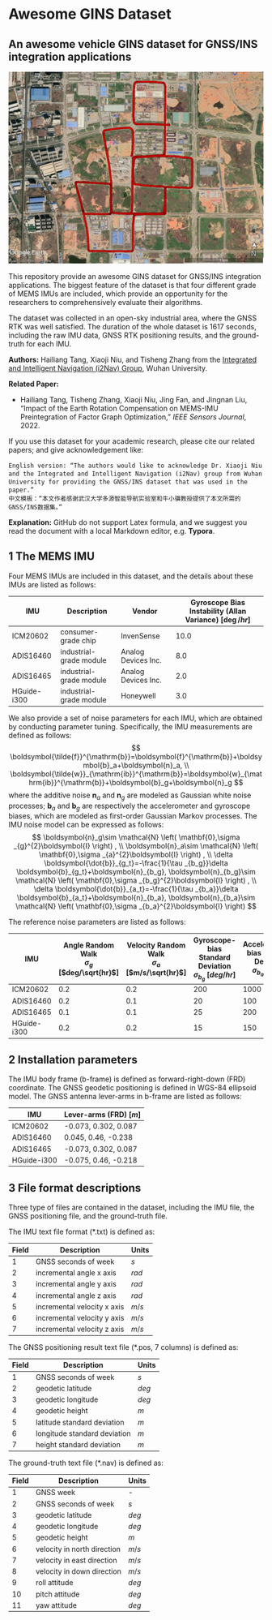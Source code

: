 # Awesome GINS Dataset

## An awesome vehicle GINS dataset for GNSS/INS integration applications

<img src="./GNSS RTK/Map.jpg" style="zoom:50%" />

This repository provide an awesome GINS dataset for GNSS/INS integration applications. The biggest feature of the dataset is that four different grade of MEMS IMUs are included, which provide an opportunity for the researchers to comprehensively evaluate their algorithms.

The dataset was collected in an open-sky industrial area, where the GNSS RTK was well satisfied. The duration of the whole dataset is 1617 seconds, including the raw IMU data, GNSS RTK positioning results, and the ground-truth for each IMU.

**Authors:** Hailiang Tang, Xiaoji Niu, and Tisheng Zhang from the [Integrated and Intelligent Navigation (i2Nav) Group](http://www.i2nav.com/), Wuhan University.

**Related Paper:**

- Hailiang Tang, Tisheng Zhang, Xiaoji Niu, Jing Fan, and Jingnan Liu, “Impact of the Earth Rotation Compensation on MEMS-IMU Preintegration of Factor Graph Optimization,” *IEEE Sensors Journal*, 2022.


If you use this dataset for your academic research, please cite our related papers; and give acknowledgement like:

```
English version: “The authors would like to acknowledge Dr. Xiaoji Niu and the Integrated and Intelligent Navigation (i2Nav) group from Wuhan University for providing the GNSS/INS dataset that was used in the paper.”
中文模板：“本文作者感谢武汉大学多源智能导航实验室和牛小骥教授提供了本文所需的GNSS/INS数据集。”
```

**Explanation:** GitHub do not support Latex formula, and we suggest you read the document with a local Markdown editor, e.g.  **Typora**.

## 1 The MEMS IMU

Four MEMS IMUs are included in this dataset, and the details about these IMUs are listed as follows:

| IMU         | Description             | Vendor              | Gyroscope Bias Instability (Allan Variance) [$\deg/hr$] |
| ----------- | ----------------------- | ------------------- | ------------------------------------------------------- |
| ICM20602    | consumer-grade chip     | InvenSense          | 10.0                                                    |
| ADIS16460   | industrial-grade module | Analog Devices Inc. | 8.0                                                     |
| ADIS16465   | industrial-grade module | Analog Devices Inc. | 2.0                                                     |
| HGuide-i300 | industrial-grade module | Honeywell           | 3.0                                                     |

We also provide a set of noise parameters for each IMU, which are obtained by conducting parameter tuning. Specifically, the IMU measurements are defined as follows: 
$$
\boldsymbol{\tilde{f}}^{\mathrm{b}}=\boldsymbol{f}^{\mathrm{b}}+\boldsymbol{b}_a+\boldsymbol{n}_a, 
\\
\boldsymbol{\tilde{w}}_{\mathrm{ib}}^{\mathrm{b}}=\boldsymbol{w}_{\mathrm{ib}}^{\mathrm{b}}+\boldsymbol{b}_g+\boldsymbol{n}_g
$$
where the additive noise $\boldsymbol{n}_a$ and $\boldsymbol{n}_g$ are modeled as Gaussian white noise processes; $\boldsymbol{b}_a$ and $\boldsymbol{b}_g$ are respectively the accelerometer and gyroscope biases, which are modeled as first-order Gaussian Markov processes. The IMU noise model can be expressed as follows:
$$
\boldsymbol{n}_g\sim \mathcal{N} \left( \mathbf{0},\sigma _{g}^{2}\boldsymbol{I} \right) , 
\\
\boldsymbol{n}_a\sim \mathcal{N} \left( \mathbf{0},\sigma _{a}^{2}\boldsymbol{I} \right) ,
\\
\delta \boldsymbol{\dot{b}}_{g_t}=-\frac{1}{\tau _{b_g}}\delta \boldsymbol{b}_{g_t}+\boldsymbol{n}_{b_g}, \boldsymbol{n}_{b_g}\sim \mathcal{N} \left( \mathbf{0},\sigma _{b_g}^{2}\boldsymbol{I} \right) ,
\\
\delta \boldsymbol{\dot{b}}_{a_t}=-\frac{1}{\tau _{b_a}}\delta \boldsymbol{b}_{a_t}+\boldsymbol{n}_{b_a}, \boldsymbol{n}_{b_a}\sim \mathcal{N} \left( \mathbf{0},\sigma _{b_a}^{2}\boldsymbol{I} \right)
$$

The reference noise parameters are listed as follows:

| IMU         | Angle Random Walk<br /> $\sigma_g$ [$deg/\sqrt{hr}$] | Velocity Random Walk<br />$\sigma_a$ [$m/s/\sqrt{hr}$] | Gyroscope-bias Standard Deviation<br />$\sigma_{b_g}$ [$deg/hr$] | Accelerometer-bias Standard Deviation<br />$\sigma_{b_a}$ [$mGal$] | Correction Time<br />$\sigma_g, \sigma_a$ [$hr$] |
| ----------- | ---------------------------------------------------- | ------------------------------------------------------ | ------------------------------------------------------------ | ------------------------------------------------------------ | ------------------------------------------------ |
| ICM20602    | 0.2                                                  | 0.2                                                    | 200                                                          | 1000                                                         | 1                                                |
| ADIS16460   | 0.2                                                  | 0.1                                                    | 20                                                           | 100                                                          | 1                                                |
| ADIS16465   | 0.1                                                  | 0.1                                                    | 25                                                           | 200                                                          | 1                                                |
| HGuide-i300 | 0.2                                                  | 0.2                                                    | 15                                                           | 150                                                          | 1                                                |

## 2 Installation parameters

The IMU body frame (b-frame) is defined as forward-right-down (FRD) coordinate. The GNSS geodetic positioning is defined in WGS-84 ellipsoid model. The GNSS antenna lever-arms in b-frame are listed as follows:

| IMU         | Lever-arms (FRD) [$m$] |
| ----------- | ---------------------- |
| ICM20602    | -0.073, 0.302, 0.087   |
| ADIS16460   | 0.045, 0.46, -0.238    |
| ADIS16465   | -0.073, 0.302, 0.087   |
| HGuide-i300 | -0.075, 0.46, -0.218   |

## 3 File format descriptions

Three type of files are contained in the dataset, including the IMU file, the GNSS positioning file, and the ground-truth file.

The IMU text file format (*.txt) is defined as:

| Field | Description                 | Units |
| ----- | --------------------------- | ----- |
| 1     | GNSS seconds of week        | $s$   |
| 2     | incremental angle x axis    | $rad$ |
| 3     | incremental angle y axis    | $rad$ |
| 4     | incremental angle z axis    | $rad$ |
| 5     | incremental velocity x axis | $m/s$ |
| 6     | incremental velocity y axis | $m/s$ |
| 7     | incremental velocity z axis | $m/s$ |

The GNSS positioning result text file (*.pos, 7 columns) is defined as:

| Field | Description                  | Units |
| ----- | ---------------------------- | ----- |
| 1     | GNSS seconds of week         | $s$   |
| 2     | geodetic latitude            | $deg$ |
| 3     | geodetic longitude           | $deg$ |
| 4     | geodetic height              | $m$   |
| 5     | latitude standard deviation  | $m$   |
| 6     | longitude standard deviation | $m$   |
| 7     | height standard deviation    | $m$   |

The ground-truth text file (*.nav) is defined as:

| Field | Description                 | Units |
| ----- | --------------------------- | ----- |
| 1     | GNSS week                   | -     |
| 2     | GNSS seconds of week        | $s$   |
| 3     | geodetic latitude           | $deg$ |
| 4     | geodetic longitude          | $deg$ |
| 5     | geodetic height             | $m$   |
| 6     | velocity in north direction | $m/s$ |
| 7     | velocity in east direction  | $m/s$ |
| 8     | velocity in down direction  | $m/s$ |
| 9     | roll attitude               | $deg$ |
| 10    | pitch attitude              | $deg$ |
| 11    | yaw attitude                | $deg$ |

